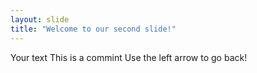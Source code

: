 ```yaml
---
layout: slide
title: "Welcome to our second slide!"
---
```

Your text
This is a commint
Use the left arrow to go back!
